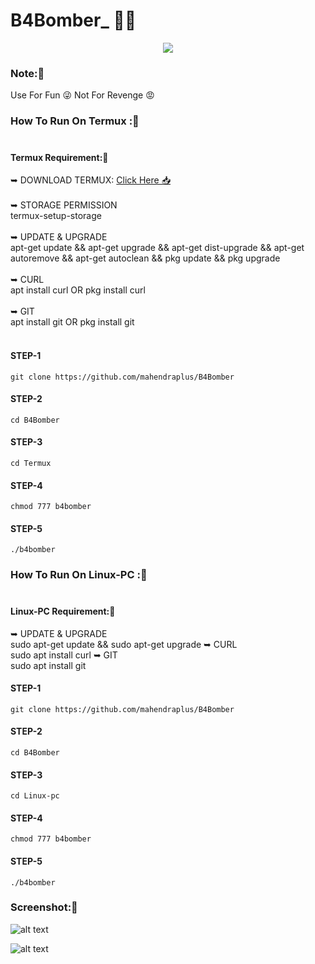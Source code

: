 # B4Bomber_ 👩‍💻
<p align="center">
<img src="https://img.icons8.com/cute-clipart/64/000000/grenade.png"/>
</P>

### Note:🚫
Use For Fun 😜 Not For Revenge 😡


### How To Run On Termux :🚫<br><br>

#### Termux Requirement:🚫

➥ DOWNLOAD TERMUX: [Click Here 📥](https://play.google.com/store/apps/details?id=com.termux)  <br><br>
➥ STORAGE PERMISSION <br>
termux-setup-storage<br>
<br>
➥ UPDATE & UPGRADE <br>
apt-get update && apt-get upgrade && apt-get dist-upgrade && apt-get autoremove && apt-get autoclean && pkg update && pkg upgrade
<br><br>
➥ CURL<br>
apt install curl   OR  pkg install curl <br><br>
➥  GIT <br>
apt install git OR pkg install git<br><br>

#### STEP-1
```
git clone https://github.com/mahendraplus/B4Bomber
```

#### STEP-2
```
cd B4Bomber
```
#### STEP-3
```
cd Termux
```
#### STEP-4
```
chmod 777 b4bomber
```
#### STEP-5
```
./b4bomber
```





### How To Run On Linux-PC :🚫<br><br>
#### Linux-PC Requirement:🚫
➥ UPDATE & UPGRADE <br>
sudo apt-get update && sudo apt-get upgrade
➥ CURL<br>
sudo apt install curl
➥  GIT <br>
sudo apt install git 
#### STEP-1
```
git clone https://github.com/mahendraplus/B4Bomber
```

#### STEP-2
```
cd B4Bomber
```
#### STEP-3
```
cd Linux-pc
```
#### STEP-4
```
chmod 777 b4bomber
```
#### STEP-5
```
./b4bomber
```

### Screenshot:🚫

![alt text](https://raw.githubusercontent.com/mahendraplus/B4Bomber/main/Screenshot_2021-05-12-15-57-46-32.png "use")<br>

![alt text](https://raw.githubusercontent.com/mahendraplus/B4Bomber/main/Screenshot_2021-05-12-16-13-43-60.png "pic2")





